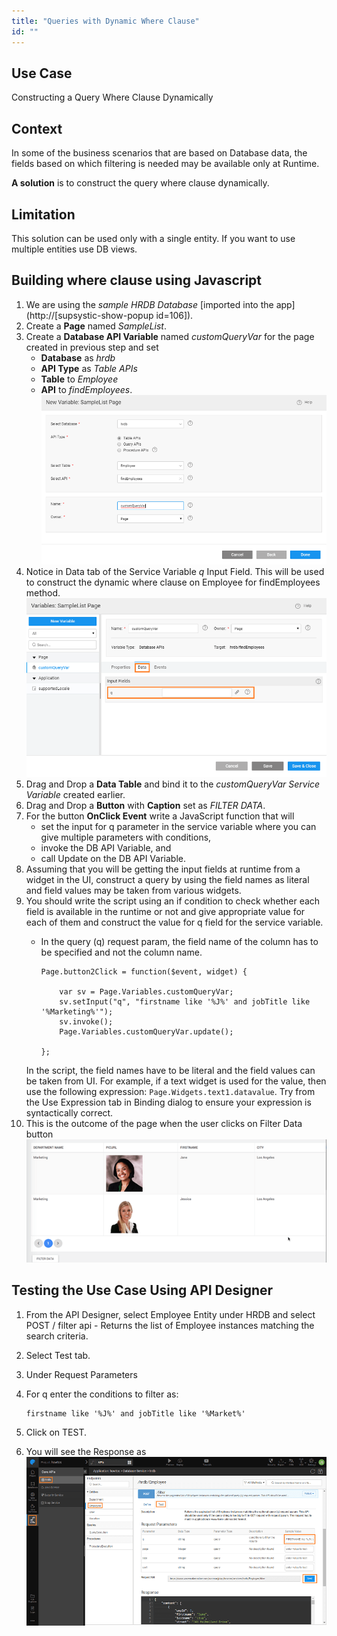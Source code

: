```yaml
---
title: "Queries with Dynamic Where Clause"
id: ""
---
```


## Use Case

Constructing a Query Where Clause Dynamically

## Context

In some of the business scenarios that are based on Database data, the fields based on which filtering is needed may be available only at Runtime.

**A solution** is to construct the query where clause dynamically.

## Limitation

This solution can be used only with a single entity. If you want to use multiple entities use DB views.

## Building where clause using Javascript

1. We are using the _sample HRDB Database_ [imported into the app](http://[supsystic-show-popup id=106]).
2. Create a **Page** named _SampleList_.
3. Create a **Database API Variable** named _customQueryVar_ for the page created in previous step and set
    - **Database** as _hrdb_
    - **API Type** as _Table APIs_
    - **Table** to _Employee_
    - **API** to _findEmployees_. [![](../assets/dynamic_query1.png)](../assets/dynamic_query1.png)
4. Notice in Data tab of the Service Variable _q_ Input Field. This will be used to construct the dynamic where clause on Employee for findEmployees method. [![](../assets/dynamic_query2.png)](../assets/dynamic_query2.png)
5. Drag and Drop a **Data Table** and bind it to the _customQueryVar Service Variable_ created earlier.
6. Drag and Drop a **Button** with **Caption** set as _FILTER DATA_.
7. For the button **OnClick Event** write a JavaScript function that will
    - set the input for q parameter in the service variable where you can give multiple parameters with conditions,
    - invoke the DB API Variable, and
    - call Update on the DB API Variable.
8. Assuming that you will be getting the input fields at runtime from a widget in the UI, construct a query by using the field names as literal and field values may be taken from various widgets.
9. You should write the script using an if condition to check whether each field is available in the runtime or not and give appropriate value for each of them and construct the value for q field for the service variable.  
    - In the query (q) request param, the field name of the column has to be specified and not the column name.
    
        ```
        Page.button2Click = function($event, widget) {
    
            var sv = Page.Variables.customQueryVar;
            sv.setInput("q", "firstname like '%J%' and jobTitle like '%Marketing%'");
            sv.invoke();
            Page.Variables.customQueryVar.update();
    
        };
        ```
    In the script, the field names have to be literal and the field values can be taken from UI. For example, if a text widget is used for the value, then use the following expression: `Page.Widgets.text1.datavalue`. Try from the Use Expression tab in Binding dialog to ensure your expression is syntactically correct.
10. This is the outcome of the page when the user clicks on Filter Data button [![](../assets/dynamic_query5.png)](../assets/dynamic_query5.png)

## Testing the Use Case Using API Designer

1. From the API Designer, select Employee Entity under HRDB and select POST / filter api - Returns the list of Employee instances matching the search criteria.
2. Select Test tab.
3. Under Request Parameters
4. For q enter the conditions to filter as:
    
    ```
    firstname like '%J%' and jobTitle like '%Market%'
    ```
    
5. Click on TEST.
6. You will see the Response as [![](../assets/dynamic_query6.png)](../assets/dynamic_query6.png)
